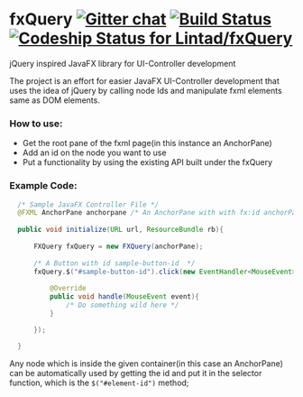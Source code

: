 fxQuery [![Gitter chat](https://badges.gitter.im/Lintad.png)](https://gitter.im/Lintad) [![Build Status](https://travis-ci.org/Lintad/fxQuery.svg?branch=development)](https://travis-ci.org/Lintad/fxQuery)[ ![Codeship Status for Lintad/fxQuery](https://codeship.com/projects/4f2b3d20-a3a5-0132-e233-12052818d981/status?branch=development)](https://codeship.com/projects/66079)
=======


jQuery inspired JavaFX library for UI-Controller development


The project is an effort for easier JavaFX UI-Controller development 
that uses the idea of jQuery by calling node Ids and manipulate fxml 
elements same as DOM elements.

### How to use:
- Get the root pane of the fxml page(in this instance an AnchorPane)
- Add an id on the node you want to use
- Put a functionality by using the existing API built under the fxQuery


### Example Code:

```java
  /* Sample JavaFX Controller File */
  @FXML AnchorPane anchorpane /* An AnchorPane with with fx:id anchorPane */
  
  public void initialize(URL url, ResourceBundle rb){
    
      FXQuery fxQuery = new FXQuery(anchorPane);
      
      /* A Button with id sample-button-id  */
      fxQuery.$("#sample-button-id").click(new EventHandler<MouseEvent>(){
      
          @Override
          public void handle(MouseEvent event){
              /* Do something wild here */
          }

      });  

  }
```

Any node which is inside the given container(in this case an AnchorPane) 
can be automatically used by getting the id and put it in the selector 
function, which is the ```$("#element-id")``` method;

